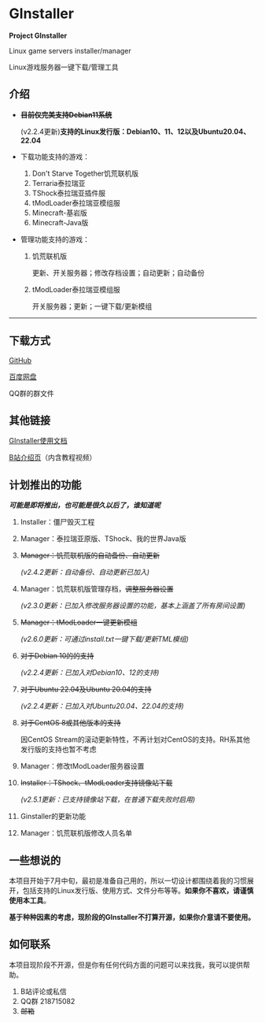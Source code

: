 # GInstaller

**Project GInstaller**

Linux game servers installer/manager

Linux游戏服务器一键下载/管理工具



## 介绍

- ~~**目前仅完美支持Debian11系统**~~

  (v2.2.4更新)**支持的Linux发行版：Debian10、11、12以及Ubuntu20.04、22.04**

- 下载功能支持的游戏：
  1. Don't Starve Together饥荒联机版
  2. Terraria泰拉瑞亚
  3. TShock泰拉瑞亚插件服
  4. tModLoader泰拉瑞亚模组服
  5. Minecraft-基岩版
  6. Minecraft-Java版
  
- 管理功能支持的游戏：
  1. 饥荒联机版
  
     更新、开关服务器；修改存档设置；自动更新；自动备份
  
  2. tModLoader泰拉瑞亚模组服
  
     开关服务器；更新；一键下载/更新模组


------



## 下载方式

[GitHub](https://github.com/YoahemrK/Ginstaller-linux/releases/)

[百度网盘](https://pan.baidu.com/s/1_pP15Xw6HdQJEHqGby5A_Q?pwd=9mag )

QQ群的群文件



## 其他链接

[GInstaller使用文档](https://github.com/YoahemrK/Ginstaller-linux/blob/main/GInstaller-%E4%BD%BF%E7%94%A8%E6%89%8B%E5%86%8C.md)

[B站介绍页](https://www.bilibili.com/read/cv25864152)（内含教程视频）



## 计划推出的功能

***可能是即将推出，也可能是很久以后了，谁知道呢***

1. Installer：僵尸毁灭工程

2. Manager：泰拉瑞亚原版、TShock、我的世界Java版

3. ~~Manager：饥荒联机版的自动备份、自动更新~~

   *(v2.4.2更新：自动备份、自动更新已加入)*

4. Manager：饥荒联机版管理存档，~~调整服务器设置~~

   *(v2.3.0更新：已加入修改服务器设置的功能，基本上涵盖了所有房间设置)*

5. ~~Manager：tModLoader一键更新模组~~

   *(v2.6.0更新：可通过install.txt一键下载/更新TML模组)*

6. ~~对于Debian 10的的支持~~

   *(v2.2.4更新：已加入对Debian10、12的支持)*

7. ~~对于Ubuntu 22.04及Ubuntu 20.04的支持~~

   *(v2.2.4更新：已加入对Ubuntu20.04、22.04的支持)*

8. ~~对于CentOS 8或其他版本的支持~~

   因CentOS Stream的滚动更新特性，不再计划对CentOS的支持。RH系其他发行版的支持也暂不考虑

9. Manager：修改tModLoader服务器设置

10. ~~Installer：TShock、tModLoader支持镜像站下载~~

    *(v2.5.1更新：已支持镜像站下载，在普通下载失败时启用)*

11. Ginstaller的更新功能

12. Manager：饥荒联机版修改人员名单



## 一些想说的

本项目开始于7月中旬，最初是准备自己用的，所以一切设计都围绕着我的习惯展开，包括支持的Linux发行版、使用方式、文件分布等等。**如果你不喜欢，请谨慎使用本工具**。

**基于种种因素的考虑，现阶段的GInstaller不打算开源，如果你介意请不要使用。**



## 如何联系

本项目现阶段不开源，但是你有任何代码方面的问题可以来找我，我可以提供帮助。

1. B站评论或私信
2. QQ群 218715082
3. ~~邮箱~~